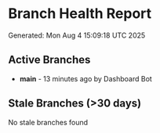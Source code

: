 # Branch Health Report
Generated: Mon Aug  4 15:09:18 UTC 2025

## Active Branches
- **main** - 13 minutes ago by Dashboard Bot

## Stale Branches (>30 days)
No stale branches found
